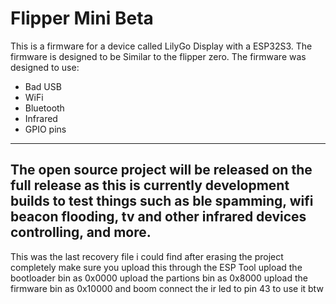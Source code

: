 # Flipper Mini Beta
This is a firmware for a device called LilyGo Display with a ESP32S3.
The firmware is designed to be Similar to the flipper zero.
The firmware was designed to use:
* Bad USB
* WiFi
* Bluetooth
* Infrared
* GPIO pins
----------------------------------------------------------------------
The open source project will be released on the full release as this is
currently development builds to test things such as ble spamming, wifi
beacon flooding, tv and other infrared devices controlling, and more.
----------------------------------------------------------------------
This was the last recovery file i could find after erasing the project
completely 
make sure you upload this through the ESP Tool
upload the bootloader bin as 0x0000
upload the partions bin as 0x8000
upload the firmware bin as 0x10000
and boom
connect the ir led to pin 43 to use it btw
